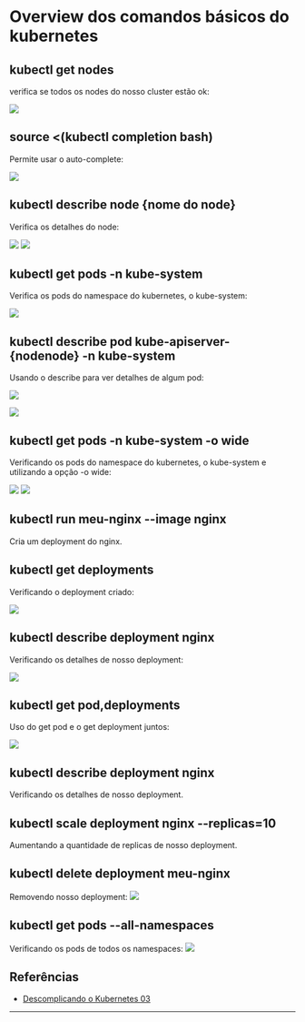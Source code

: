# Overview dos comandos básicos do kubernetes


## kubectl get nodes
verifica se todos os nodes do nosso cluster estão ok:

![](images/kubernetes_9.png)

## source <(kubectl completion bash)
Permite usar o auto-complete: 

![](images/kubernetes_10.png)



## kubectl describe node {nome do node}
Verifica os detalhes do node:

![](images/kubernetes_11.png)
![](images/kubernetes_12.png)

## kubectl get pods -n kube-system
Verifica os pods do namespace do kubernetes, o kube-system:

![](images/kubernetes_13.png)

## kubectl  describe pod kube-apiserver-{nodenode} -n kube-system
Usando o describe para ver detalhes de algum pod:

![](images/kubernetes_14.png)

![](images/kubernetes_15.png)



## kubectl get pods -n kube-system -o wide
Verificando os pods do namespace do kubernetes, o kube-system e utilizando a opção -o wide:

![](images/kubernetes_16.png)
![](images/kubernetes_17.png)

## kubectl run meu-nginx --image nginx
Cria um deployment do nginx.

## kubectl get deployments
Verificando o deployment criado:

![](images/kubernetes_18.png)


## kubectl describe deployment nginx
Verificando os detalhes de nosso deployment:

![](images/kubernetes_19.png)

## kubectl get pod,deployments
Uso do get pod e o get deployment juntos:

![](images/kubernetes_20.png)

## kubectl describe deployment nginx
Verificando os detalhes de nosso deployment.

## kubectl scale deployment nginx --replicas=10
Aumentando a quantidade de replicas de nosso deployment.  

## kubectl delete deployment meu-nginx
Removendo nosso deployment:
![](images/kubernetes_21.png)

## kubectl get pods --all-namespaces
Verificando os pods de todos os namespaces:
![](images/kubernetes_22.png)

## Referências 
* [Descomplicando o Kubernetes 03](https://www.linuxtips.io/post/descomplicando-o-kubernetes-03)

____

